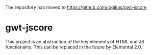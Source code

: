 The repository has moved to https://github.com/logikas/gwt-jscore

gwt-jscore
==========

This project is an abstraction of the key elements of HTML and JS functionality. 
This can be replaced in the future by Elemental 2.0.




